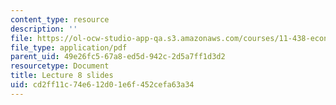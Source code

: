 ```yaml
---
content_type: resource
description: ''
file: https://ol-ocw-studio-app-qa.s3.amazonaws.com/courses/11-438-economic-development-planning-spring-2020/cd2ff11c74e612d01e6f452cefa63a34_MIT11_438s20_lec8.pdf
file_type: application/pdf
parent_uid: 49e26fc5-67a8-ed5d-942c-2d5a7ff1d3d2
resourcetype: Document
title: Lecture 8 slides
uid: cd2ff11c-74e6-12d0-1e6f-452cefa63a34
---
```


